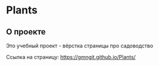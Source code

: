 # Plants
## О проекте

Это учебный проект - вёрстка страницы про садоводство

Ссылка на страницу: <https://gmngit.github.io/Plants/>
